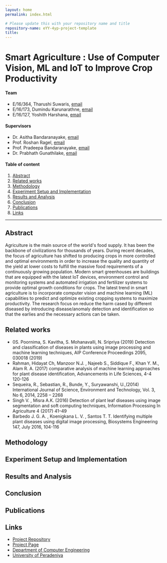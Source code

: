 ```yaml
---
layout: home
permalink: index.html

# Please update this with your repository name and title
repository-name: eYY-4yp-project-template
title: 
---
```


[comment]: # "This is the standard layout for the project, but you can clean this and use your own template"

# Smart Agriculture : Use of Computer Vision, ML and IoT to Improve Crop Productivity

#### Team

- E/16/364, Tharushi Suwaris, [email](e16364@eng.pdn.ac.lk)
- E/16/173, Dumindu Karunarathne, [email](e16173@eng.pdn.ac.lk)
- E/16/127, Yoshith Harshana, [email](e16127@eng.pdn.ac.lk)

#### Supervisors

- Dr. Asitha Bandaranayake, [email](asithab@eng.pdn.ac.lk)
- Prof. Roshan Ragel, [email](roshanr@eng.pdn.ac.lk)
- Prof. Pradeepa Bandaranayake, [email](agbc@pdn.ac.lk)
- Dr. Prabhath Gunathilake, [email](prabhathg@sci.pdn.ac.lk)

#### Table of content

1. [Abstract](#abstract)
2. [Related works](#related-works)
3. [Methodology](#methodology)
4. [Experiment Setup and Implementation](#experiment-setup-and-implementation)
5. [Results and Analysis](#results-and-analysis)
6. [Conclusion](#conclusion)
7. [Publications](#publications)
8. [Links](#links)

---


## Abstract
Agriculture is the main source of the world's food supply. It has been the backbone of civilizations for thousands of years. During recent decades, the focus of agriculture has shifted to producing crops in more controlled and optimal environments in order to increase the quality and quantity of the yield at lower costs to fulfill the massive food requirements of a continuously growing population. Modern smart greenhouses are buildings that are equipped with the latest IoT devices, environment control and monitoring systems and automated irrigation and fertilizer systems to provide optimal growth conditions for crops. The latest trend in smart agriculture is to incorporate computer vision and machine learning (ML) capabilities to predict and optimize existing cropping systems to maximize productivity. The research focus on reduce the harm cased by different diseased by introducing disease/anomaly detection and identification so that the earlies and the necessary actions can be taken.

## Related works
- 0S. Poornima, S. Kavitha, S. Mohanavalli, N. Sripriya (2019) Detection and classification of diseases in plants using image processing and machine learning techniques, AIP Conference Proceedings 2095, 030018 (2019)
- Rahman, Hidayat Ch, Manzoor N.J. , Najeeb S., Siddique F., Khan Y. M., Alam R. A. (2017) comparative analysis of machine learning approaches for plant disease identification, Advancements in Life Sciences, 4-4 120-126
- Sequeira, R., Sebastian, R., Bunde, Y., Suryawanshi, U.,(2014)  International Journal of Science, Environment and Technology, Vol. 3, No 6, 2014, 2258 – 2268
- Singh V. , Misra A.K. (2016) Detection of plant leaf diseases using image segmentation and soft computing techniques, Information Processing In Agriculture 4 (2017) 41–49
- Barbedo J. G. A. , Koenigkana L. V. , Santos T. T. Identifying multiple plant diseases using digital image processing, Biosystems Engineering 147, July 2016, 104-116

## Methodology

## Experiment Setup and Implementation

## Results and Analysis

## Conclusion

## Publications
[//]: # "Note: Uncomment each once you uploaded the files to the repository"

<!-- 1. [Semester 7 report](./) -->
<!-- 2. [Semester 7 slides](./) -->
<!-- 3. [Semester 8 report](./) -->
<!-- 4. [Semester 8 slides](./) -->
<!-- 5. Author 1, Author 2 and Author 3 "Research paper title" (2021). [PDF](./). -->


## Links

[//]: # ( NOTE: EDIT THIS LINKS WITH YOUR REPO DETAILS )

- [Project Repository](https://github.com/cepdnaclk/repository-name)
- [Project Page](https://cepdnaclk.github.io/repository-name)
- [Department of Computer Engineering](http://www.ce.pdn.ac.lk/)
- [University of Peradeniya](https://eng.pdn.ac.lk/)

[//]: # "Please refer this to learn more about Markdown syntax"
[//]: # "https://github.com/adam-p/markdown-here/wiki/Markdown-Cheatsheet"
